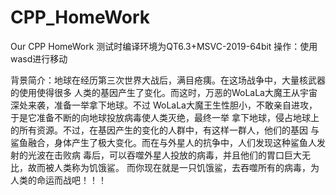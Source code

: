 # CPP_HomeWork
Our CPP HomeWork
测试时编译环境为QT6.3+MSVC-2019-64bit
操作：使用 wasd进行移动

背景简介：地球在经历第三次世界大战后，满目疮痍。在这场战争中，大量核武器的使用使得很多
人类的基因产生了变化。而这时，万恶的WoLaLa大魔王从宇宙深处来袭，准备一举拿下地球。不过
WoLaLa大魔王生性胆小，不敢亲自进攻，于是它准备不断的向地球投放病毒使人类灭绝，最终一举
拿下地球，侵占地球上的所有资源。不过，在基因产生的变化的人群中，有这样一群人，他们的基因
与鲨鱼融合，身体产生了极大变化。而在与外星人的抗争中，人们发现这种鲨鱼人发射的光波在击败病
毒后，可以吞噬外星人投放的病毒，并且他们的胃口巨大无比，故而被人类称为饥饿鲨。
而你现在就是一只饥饿鲨，去吞噬所有的病毒，为人类的命运而战吧！！！
